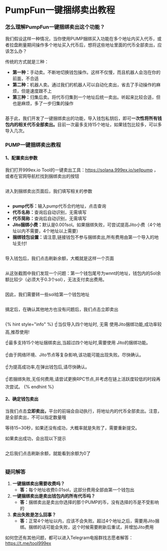 # PumpFun一键捆绑卖出教程

### 怎么理解PumpFun一键捆绑卖出这个功能？

我们假设这样一种情况，当你使用PUMP捆绑买入功能在多个地址内买入代币，或者拉盘刷量期间操作多个地址买入代币后，想将这些地址里面的代币全部卖出，应该怎么办？

传统的方式就是三种：

* **第一种：**&#x624B;动卖。不断地切换钱包操作。这样不仅慢，而且机器人会泡在你的前面，不合适
* **第二种：**&#x673A;器人卖。通过我们的机器人可以自动化卖出，省去了手动操作的麻烦，但是速度跟不上
* **第三种：**&#x5F52;集后卖。将代币归集到一个地址后统一卖出。听起来比较合适，但也是麻烦，多了一步归集的操作

<figure><img src="https://1885923539-files.gitbook.io/~/files/v0/b/gitbook-x-prod.appspot.com/o/spaces%2FnmLBiMxr5iATgeZGW8in%2Fuploads%2FbDgCYoCEDBMjAFi6aSsC%2FPUMP%E6%8D%86%E7%BB%91%E5%8D%96%E5%87%BA.jpg?alt=media&#x26;token=125a0cc4-f200-482c-b97a-e8bdfe275e56" alt=""><figcaption></figcaption></figure>

基于此，我们开发了一键捆绑卖出的功能，导入钱包私钥后，即可**一次性将所有钱包内的相关代币全部卖出。**&#x76EE;前一次最多支持15个地址，如果钱包比较多，可以多导入几次。

### PUMP一键捆绑卖出教程

#### 1、配置卖出参数

我们打开999ex.io Tool的一键卖出工具：<https://solana.999ex.io/sellpump> ，或者在官网导航栏找到捆绑卖出的按钮

<figure><img src="https://1885923539-files.gitbook.io/~/files/v0/b/gitbook-x-prod.appspot.com/o/spaces%2FnmLBiMxr5iATgeZGW8in%2Fuploads%2F0e5Do2qKWFjFvpPmIawl%2F1-%E6%8D%86%E7%BB%91%E5%8D%96%E5%87%BA.png?alt=media&#x26;token=0f31af3e-37d6-4531-a38e-24be72a9341b" alt=""><figcaption></figcaption></figure>

进入到捆绑卖出页面后，我们填写相关的参数

<figure><img src="https://1885923539-files.gitbook.io/~/files/v0/b/gitbook-x-prod.appspot.com/o/spaces%2FnmLBiMxr5iATgeZGW8in%2Fuploads%2Fgigz1W2U0msc8BQRPp9M%2F5-%E5%8D%96%E5%87%BA%E5%8F%82%E6%95%B0.png?alt=media&#x26;token=99d33768-2bbc-4398-a08c-eb35e54b1d76" alt=""><figcaption></figcaption></figure>

* **pump代币：**&#x8F93;入pump代币合约地址，点击查询
* **代币名称：**&#x67E5;询后自动识别，无需填写
* **代币简称：**&#x67E5;询后自动识别，无需填写
* **Jito捆绑小费：**&#x9ED8;认是0.001sol。如果捆绑失败，可尝试提高Jito小费（4个地址以内不需要，4个地址以上需要）
* **捆绑钱包设置：**&#x8BF7;注意,链接钱包不参与捆绑卖出,所有费用由第一个导入的地址支付!

<figure><img src="https://1885923539-files.gitbook.io/~/files/v0/b/gitbook-x-prod.appspot.com/o/spaces%2FnmLBiMxr5iATgeZGW8in%2Fuploads%2FbpglD1pYk6zaiW7S9kFP%2F6-%E5%AF%BC%E5%85%A5%E7%A7%81%E9%92%A5.png?alt=media&#x26;token=c40d0765-79d2-4a59-9a2f-a7e907b2496d" alt=""><figcaption></figcaption></figure>

导入钱包后，我们点击刷新余额，大概就是这样一个页面

<figure><img src="https://1885923539-files.gitbook.io/~/files/v0/b/gitbook-x-prod.appspot.com/o/spaces%2FnmLBiMxr5iATgeZGW8in%2Fuploads%2F1BJrZ7L7JpNDXIRmCZO9%2F7-%E5%8D%96%E5%87%BA%E9%85%8D%E7%BD%AE.png?alt=media&#x26;token=f813cbf6-1a72-4aa6-bfd8-912755188e50" alt=""><figcaption></figcaption></figure>

从这张截图中我们发现一个问题：第一个钱包尾号为wnnt的地址，钱包内的Sol余额比较少（必须大于0.3个sol），无法支付卖出费用。

<figure><img src="https://1885923539-files.gitbook.io/~/files/v0/b/gitbook-x-prod.appspot.com/o/spaces%2FnmLBiMxr5iATgeZGW8in%2Fuploads%2FxFzE8FSs5a9TjWVASLZh%2F8-%E5%AF%B9%E8%B0%83%E4%BD%8D%E7%BD%AE.png?alt=media&#x26;token=63227f06-4d7f-4039-b9bc-ff34c27e1373" alt=""><figcaption></figcaption></figure>

因此，我们需要转一些sol给第一个钱包地址

<figure><img src="https://1885923539-files.gitbook.io/~/files/v0/b/gitbook-x-prod.appspot.com/o/spaces%2FnmLBiMxr5iATgeZGW8in%2Fuploads%2FQyOHaL8AOXPoq9H8ZnUr%2F8-2%E4%BD%99%E9%A2%9D%E5%A4%9F%E4%BA%86.png?alt=media&#x26;token=8f3e6d47-8f77-40b2-95e9-fa203e5bbbe0" alt=""><figcaption></figcaption></figure>

搞定后，在确认其他地方也没有问题后，我们点击立即卖出

<figure><img src="https://1885923539-files.gitbook.io/~/files/v0/b/gitbook-x-prod.appspot.com/o/spaces%2FnmLBiMxr5iATgeZGW8in%2Fuploads%2FoRjd9JwnszKBKiRphKgp%2F9-%E7%AB%8B%E5%8D%B3%E5%8D%96%E5%87%BA.png?alt=media&#x26;token=60c5621e-db1f-4ad3-9376-06f0f54adb25" alt=""><figcaption></figcaption></figure>

{% hint style="info" %}
☝当仅导入四个地址时, 无需 使用Jito捆绑功能,成功率较高,推荐使用!

☝最多支持15个地址捆绑卖出,当超过四个地址时,需要使用 Jito的捆绑功能。

☝由于网络环境、Jito节点等复杂影响,该功能可能出现失败。尽快确认。

☝为提高成功率,在弹出钱包后,请尽快确认。

☝若捆绑失败,无任何费用,请尝试更换RPC节点,并考虑在链上活跃度较低的时段再次尝试。
{% endhint %}

#### 2、确定钱包卖出

当我们点击**立即卖出，**&#x5E73;台的前端会自动执行，将地址内的代币全部卖出。注意，是全部卖出，不可以指定数量哦

等待15\~30秒，如果还没有成功，大概率就是失败了，需要重新提交。

如果卖出成功，会出现以下提示

<figure><img src="https://1885923539-files.gitbook.io/~/files/v0/b/gitbook-x-prod.appspot.com/o/spaces%2FnmLBiMxr5iATgeZGW8in%2Fuploads%2Fl0qIiVkC1EtII20e8kM3%2F11-%E5%8D%96%E5%87%BA%E6%88%90%E5%8A%9F.png?alt=media&#x26;token=f4adff65-333e-4758-b381-46ddbd320aee" alt=""><figcaption></figcaption></figure>

之后我们点击刷新余额，就能看到余额为0了

<figure><img src="https://1885923539-files.gitbook.io/~/files/v0/b/gitbook-x-prod.appspot.com/o/spaces%2FnmLBiMxr5iATgeZGW8in%2Fuploads%2FVrYIE3AdZCQdwwJH7ZCT%2F12-%E5%88%B7%E6%96%B0%E4%BD%99%E9%A2%9D.png?alt=media&#x26;token=1788f66b-ad6d-48c3-9340-ed0f2cb3ebdf" alt=""><figcaption></figcaption></figure>

### 疑问解答

1. **一键捆绑卖出需要收费吗？**
   * **答：**&#x6BCF;个地址收费0.01sol，这部分费用全部由第一个钱包出
2. **一键捆绑卖出是卖出钱包内的所有代币吗？**
   * **答：**&#x6346;绑卖出是卖出你选择的那个PUMP的币，没有选择的币是不受影响的
3. **卖出失败是怎么回事？**
   * **答：**&#x6B63;常4个地址以内，应该不会失败。超过4个地址之后，需要用Jito捆绑。捆绑的话可能会失败，这个时候需要刷新后重试，并增加Jito费用

如何您还有其他问题，都可以进入Telegram电报群找志愿者解答： <https://t.me/tool999ex>
